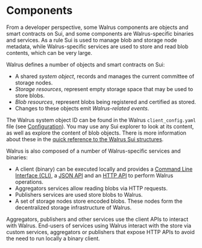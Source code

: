 # Components

From a developer perspective, some Walrus components are objects and smart contracts on
Sui, and some components are Walrus-specific binaries and services. As a rule Sui is used to
manage blob and storage node metadata, while Walrus-specific services are used to store and
read blob contents, which can be very large.

Walrus defines a number of objects and smart contracts on Sui:

- A shared _system object_, records and manages the current committee of storage nodes.
- _Storage resources_, represent empty storage space that may be used to store blobs.
- _Blob resources_, represent blobs being registered and certified as stored.
- Changes to these objects emit _Walrus-related events_.

The Walrus system object ID can be found in the Walrus `client_config.yaml` file
(see [Configuration](../usage/configuration.md)). You may use
any Sui explorer to look at its content, as well as explore the content of blob objects.
There is more information about these in the
[quick reference to the Walrus Sui structures](sui-struct.md).

Walrus is also composed of a number of Walrus-specific services and binaries:

- A client (binary) can be executed locally and provides a
  [Command Line Interface (CLI)](../usage/client-cli.md), a [JSON API](../usage/json-api.md)
  and an [HTTP API](../usage/web-api.md) to perform Walrus operations.
- Aggregators services allow reading blobs via HTTP requests.
- Publishers services are used store blobs to Walrus.
- A set of storage nodes store encoded blobs. These nodes form the decentralized
  storage infrastructure of Walrus.

Aggregators, publishers and other services use the client APIs to interact with Walrus. End-users
of services using Walrus interact with the store via custom services, aggregators or publishers that
expose HTTP APIs to avoid the need to run locally a binary client.
